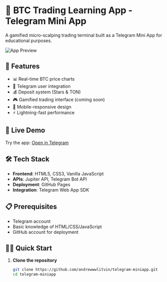 # 🚀 BTC Trading Learning App - Telegram Mini App

A gamified micro-scalping trading terminal built as a Telegram Mini App for educational purposes.

![App Preview]((https://andrewwwlitvin.github.io/telegram-miniapp/))

## 🌟 Features

- 📊 Real-time BTC price charts
- 👤 Telegram user integration
- 💰 Deposit system (Stars & TON)
- 🎮 Gamified trading interface (coming soon)
- 📱 Mobile-responsive design
- ⚡ Lightning-fast performance

## 🚀 Live Demo

Try the app: [Open in Telegram](https://t.me/@learn_to_scalp_with_bot)

## 🛠️ Tech Stack

- **Frontend**: HTML5, CSS3, Vanilla JavaScript
- **APIs**: Jupiter API, Telegram Bot API
- **Deployment**: GitHub Pages
- **Integration**: Telegram Web App SDK

## 📋 Prerequisites

- Telegram account
- Basic knowledge of HTML/CSS/JavaScript
- GitHub account for deployment

## 🏃‍♂️ Quick Start

1. **Clone the repository**
   ```bash
   git clone https://github.com/andrewwwlitvin/telegram-miniapp.git
   cd telegram-miniapp
